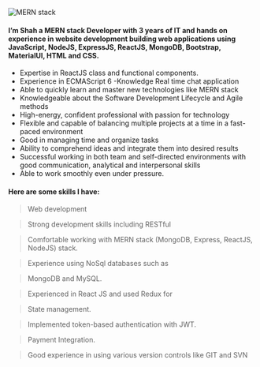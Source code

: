 ![MERN stack](https://user-images.githubusercontent.com/34839860/158079827-3187045a-115d-4557-ad46-44b589465556.png)


#### I’m Shah a MERN stack Developer with 3 years of IT and hands on experience in website development building web applications using JavaScript, NodeJS, ExpressJS, ReactJS, MongoDB, Bootstrap, MaterialUI, HTML and CSS.
- Expertise in ReactJS class and functional components. 
- Experience in ECMAScript 6 -Knowledge Real time chat application 
- Able to quickly learn and master new technologies like MERN stack
- Knowledgeable about the Software Development Lifecycle and Agile methods 
- High-energy, confident professional with passion for technology 
- Flexible and capable of balancing multiple projects at a time in a fast-paced environment 
- Good in managing time and organize tasks 
- Ability to comprehend ideas and integrate them into desired results 
- Successful working in both team and self-directed environments with good communication, analytical and interpersonal skills 
- Able to work smoothly even under pressure. 

#### Here are some skills I have:
> Web development

> Strong development skills including RESTful

> Comfortable working with MERN stack (MongoDB, Express, ReactJS, NodeJS) stack.

> Experience using NoSql databases such as

> MongoDB and MySQL.

> Experienced in React JS and used Redux for

> State management.

> Implemented token-based authentication with
> JWT.

> Payment Integration.

> Good experience in using various version controls like GIT and SVN
